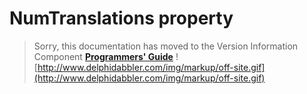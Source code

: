 # NumTranslations property #

> Sorry, this documentation has moved to the Version Information Component **[Programmers' Guide](http://wiki.delphidabbler.com/index.php/Docs/TPJVersionInfoNumTranslations)** ![http://www.delphidabbler.com/img/markup/off-site.gif](http://www.delphidabbler.com/img/markup/off-site.gif)
